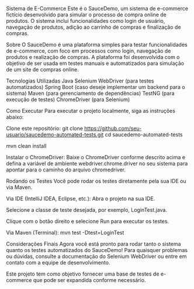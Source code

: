 Sistema de E-Commerce 
Este é o SauceDemo, um sistema de e-commerce fictício desenvolvido para simular o processo de compra online de produtos. O sistema inclui funcionalidades como login de usuário, navegação de produtos, adição ao carrinho de compras e finalização de compras.

Sobre
O SauceDemo é uma plataforma simples para testar funcionalidades de e-commerce, com foco em processos como login, navegação de produtos e realização de compras. A plataforma foi desenvolvida com o objetivo de ser usada em testes manuais e automatizados para simulação de um site de compras online.

Tecnologias Utilizadas
Java
Selenium WebDriver (para testes automatizados)
Spring Boot (caso deseje implementar um backend para o sistema)
Maven (para gerenciamento de dependências)
TestNG (para execução de testes)
ChromeDriver (para Selenium)

Como Executar
Para executar o projeto localmente, siga as instruções abaixo:

Clone este repositório:
git clone https://github.com/seu-usuario/saucedemo-automated-tests.git
cd saucedemo-automated-tests

mvn clean install

Instalar o ChromeDriver: Baixe o ChromeDriver conforme descrito acima e defina a variável de ambiente webdriver.chrome.driver no seu sistema para apontar para o caminho do arquivo chromedriver.

Rodando os Testes
Você pode rodar os testes diretamente pela sua IDE ou via Maven.

Via IDE (IntelliJ IDEA, Eclipse, etc.):
Abra o projeto na sua IDE.

Selecione a classe de teste desejada, por exemplo, LoginTest.java.

Clique com o botão direito e selecione Run para executar os testes.

Via Maven (Terminal):
mvn test -Dtest=LoginTest

Considerações Finais
Agora você está pronto para rodar tanto o sistema quanto os testes automatizados do SauceDemo! Para quaisquer problemas ou dúvidas, consulte a documentação do Selenium WebDriver ou entre em contato com a equipe de desenvolvimento.

Este projeto tem como objetivo fornecer uma base de testes de e-commerce que pode ser expandida conforme necessário.


